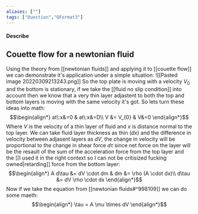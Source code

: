 ```yaml
---
aliases: [""]
tags: ["Question","QFormat3"]
---
```


#### Describe
## Couette flow for a newtonian fluid
Using the theory from [[newtonian fluids]] and applying it to [[couette flow]] we can demonstrate it's application under a simple situation:
![[Pasted image 20220309213243.png]]
So the top plate is moving with a velocity $V_{0}$ and the bottom is stationary, if we take the [[fluid no slip condition]] into account then we know that a very thin layer adjastent to both the top and bottom layers is moving with the same velocity it's got. So lets turn these ideas into math:
$$\begin{align*}
at\:x&=0 & at\:x&=D\\
V &= V_{0}  & V&=0
\end{align*}$$
Where $V$ is the velocity of a thin layer of fluid and $x$ is distance normal to the top layer.
We can take fluid layer thickness as thin $(dx)$ and the difference in velocity between adjasent layers as $dV$, the change in velocity will be proportional to the change in shear force $d\tau$ since net force on the layer will be the resault of the sum of the acceleration force from the top layer and the [[I used it in the right context so I can not be critisized fucking owned|retarding]] force from the bottom layer:
$$\begin{align*}
A d\tau &= dV \cdot dm & dm &= \rho (A \cdot dx)\\
d\tau &= dV \rho \cdot dx
\end{align*}$$
Now if we take the equation from [[newtonian fluids#^998109]] we can do some maeth:
$$\begin{align*}
\tau = A \mu \times dV
\end{align*}$$